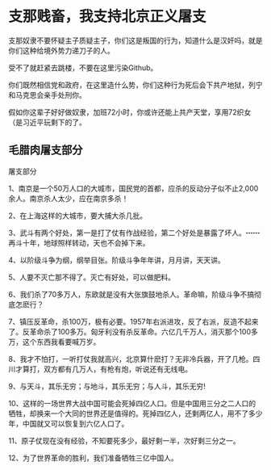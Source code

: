 # 支那贱畜，我支持北京正义屠支

支那奴隶不要怀疑主子质疑主子，你们这是叛国的行为，知道什么是汉奸吗，就是你们这种给境外势力递刀子的人。

受不了就赶紧去跳楼，不要在这里污染Github。

你们既然相信党和政府，在这里造什么势，你们这种行为死后会下共产地狱，列宁和马克思会亲手处刑你。

假如你这辈子好好做奴隶，加班72小时，你或许还能上共产天堂，享用72织女（是习近平玩剩下的了。

## 毛腊肉屠支部分

屠支部分

1、南京是一个50万人口的大城市，国民党的首都，应杀的反动分子似不止2,000余人。南京杀人太少，应在南京多杀！

2、在上海这样的大城市，要大捕大杀几批。

3、武斗有两个好处，第一是打了仗有作战经验，第二个好处是暴露了坏人。┅┅再斗十年，地球照样转动，天也不会掉下来。

4、以阶级斗争为纲，纲举目张。阶级斗争年年讲，月月讲，天天讲。

5、人要不灭亡那不得了。灭亡有好处，可以做肥料。

6、我们杀了70多万人，东欧就是没有大张旗鼓地杀人。革命嘛，阶级斗争不搞彻底怎麽行？

7、镇压反革命，杀100万，极有必要。1957年右派进攻，反了右派，反造不起来了。反革命杀了100多万。匈牙利没有杀反革命。六亿几千万人，消灭那个100多万，这个东西我看要喊万岁。

8、我才不怕打，一听打仗我就高兴，北京算什麽打？无非冷兵器，开了几枪。四川才算打，双方都有几万人，有枪有炮，听说还有无线电。

9、与天斗，其乐无穷；与地斗，其乐无穷；与人斗，其乐无穷!

10、这样的一场世界大战中国可能会死掉四亿人口。但是中国用三分之二人口的牺牲，却换来一个大同的世界还是值得的。死掉四亿人，还剩两亿人，用不了多少年，中国就又可以恢复到六亿人口了。

11、原子仗现在没有经验，不知要死多少，最好剩一半，次好剩三分之一。

12、为了世界革命的胜利，我们准备牺牲三亿中国人。
